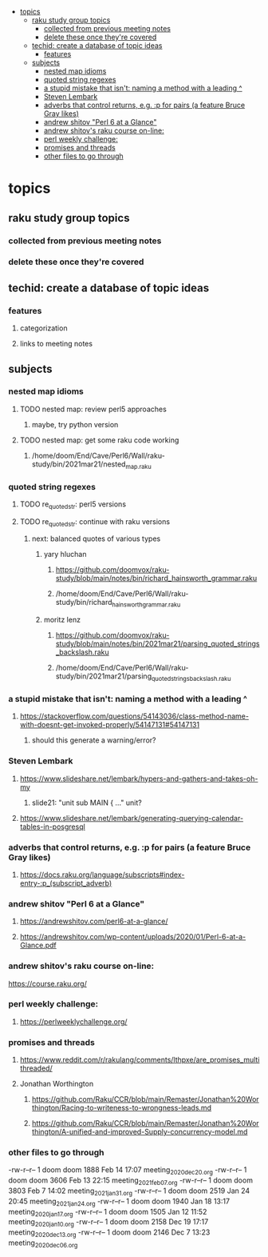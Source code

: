 - [topics](#orgc30fcf5)
  - [raku study group topics](#orgce750fb)
    - [collected from previous meeting notes](#org8c3294a)
    - [delete these once they're covered](#org138529d)
  - [techid: create a database of topic ideas](#org3ae3273)
    - [features](#orgf5b5546)
  - [subjects](#org54c5348)
    - [nested map idioms](#org9847d4c)
    - [quoted string regexes](#orgf473957)
    - [a stupid mistake that isn't: naming a method with a leading ^](#org9edc96b)
    - [Steven Lembark](#org2568fb5)
    - [adverbs that control returns, e.g. :p for pairs (a feature Bruce Gray likes)](#orgf53adf4)
    - [andrew shitov "Perl 6 at a Glance"](#orgf13a6e7)
    - [andrew shitov's raku course on-line:](#org992fbd9)
    - [perl weekly challenge:](#orgec8526f)
    - [promises and threads](#org7eb0e07)
    - [other files to go through](#org32aca6e)


<a id="orgc30fcf5"></a>

# topics


<a id="orgce750fb"></a>

## raku study group topics


<a id="org8c3294a"></a>

### collected from previous meeting notes


<a id="org138529d"></a>

### delete these once they're covered


<a id="org3ae3273"></a>

## techid: create a database of topic ideas


<a id="orgf5b5546"></a>

### features

1.  categorization

2.  links to meeting notes


<a id="org54c5348"></a>

## subjects


<a id="org9847d4c"></a>

### nested map idioms

1.  TODO nested map: review perl5 approaches

    1.  maybe, try python version

2.  TODO nested map: get some raku code working

    1.  /home/doom/End/Cave/Perl6/Wall/raku-study/bin/2021mar21/nested<sub>map.raku</sub>


<a id="orgf473957"></a>

### quoted string regexes

1.  TODO re<sub>quoted</sub><sub>str</sub>: perl5 versions

2.  TODO re<sub>quoted</sub><sub>str</sub>: continue with raku versions

    1.  next: balanced quotes of various types
    
        1.  yary hluchan
        
            1.  <https://github.com/doomvox/raku-study/blob/main/notes/bin/richard_hainsworth_grammar.raku>
            
            2.  /home/doom/End/Cave/Perl6/Wall/raku-study/bin/richard<sub>hainsworth</sub><sub>grammar.raku</sub>
        
        2.  moritz lenz
        
            1.  <https://github.com/doomvox/raku-study/blob/main/notes/bin/2021mar21/parsing_quoted_strings_backslash.raku>
            
            2.  /home/doom/End/Cave/Perl6/Wall/raku-study/bin/2021mar21/parsing<sub>quoted</sub><sub>strings</sub><sub>backslash.raku</sub>


<a id="org9edc96b"></a>

### a stupid mistake that isn't: naming a method with a leading ^

1.  <https://stackoverflow.com/questions/54143036/class-method-name-with-doesnt-get-invoked-properly/54147131#54147131>

    1.  should this generate a warning/error?


<a id="org2568fb5"></a>

### Steven Lembark

1.  <https://www.slideshare.net/lembark/hypers-and-gathers-and-takes-oh-my>

    1.  slide21:  "unit sub MAIN { &#x2026;"  unit?

2.  <https://www.slideshare.net/lembark/generating-querying-calendar-tables-in-posgresql>


<a id="orgf53adf4"></a>

### adverbs that control returns, e.g. :p for pairs (a feature Bruce Gray likes)

1.  <https://docs.raku.org/language/subscripts#index-entry-:p_(subscript_adverb)>


<a id="orgf13a6e7"></a>

### andrew shitov "Perl 6 at a Glance"

1.  <https://andrewshitov.com/perl6-at-a-glance/>

2.  <https://andrewshitov.com/wp-content/uploads/2020/01/Perl-6-at-a-Glance.pdf>


<a id="org992fbd9"></a>

### andrew shitov's raku course on-line:

<https://course.raku.org/>


<a id="orgec8526f"></a>

### perl weekly challenge:

1.  <https://perlweeklychallenge.org/>


<a id="org7eb0e07"></a>

### promises and threads

1.  <https://www.reddit.com/r/rakulang/comments/lthpxe/are_promises_multithreaded/>

2.  Jonathan Worthington

    1.  <https://github.com/Raku/CCR/blob/main/Remaster/Jonathan%20Worthington/Racing-to-writeness-to-wrongness-leads.md>
    
    2.  <https://github.com/Raku/CCR/blob/main/Remaster/Jonathan%20Worthington/A-unified-and-improved-Supply-concurrency-model.md>


<a id="org32aca6e"></a>

### other files to go through

-rw-r&#x2013;r&#x2013; 1 doom doom 1888 Feb 14 17:07 meeting<sub>2020dec20.org</sub> -rw-r&#x2013;r&#x2013; 1 doom doom 3606 Feb 13 22:15 meeting<sub>2021feb07.org</sub> -rw-r&#x2013;r&#x2013; 1 doom doom 3803 Feb 7 14:02 meeting<sub>2021jan31.org</sub> -rw-r&#x2013;r&#x2013; 1 doom doom 2519 Jan 24 20:45 meeting<sub>2021jan24.org</sub> -rw-r&#x2013;r&#x2013; 1 doom doom 1940 Jan 18 13:17 meeting<sub>2020jan17.org</sub> -rw-r&#x2013;r&#x2013; 1 doom doom 1505 Jan 12 11:52 meeting<sub>2020jan10.org</sub> -rw-r&#x2013;r&#x2013; 1 doom doom 2158 Dec 19 17:17 meeting<sub>2020dec13.org</sub> -rw-r&#x2013;r&#x2013; 1 doom doom 2146 Dec 7 13:23 meeting<sub>2020dec06.org</sub>
